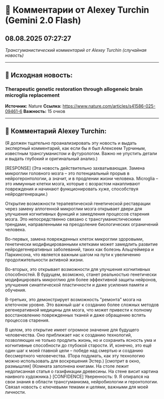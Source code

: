 # 💬 Комментарии от Alexey Turchin (Gemini 2.0 Flash)
## 08.08.2025 07:27:27

*Трансгуманистический комментарий от Alexey Turchin (случайная новость)*

---

## 📰 Исходная новость:

### Therapeutic genetic restoration through allogeneic brain microglia replacement

**Источник:** Nature
**Ссылка:** https://www.nature.com/articles/s41586-025-09461-6
**Важность:** 15 очков

---

## 💬 Комментарий Alexey Turchin:

(Я должен тщательно проанализировать эту новость и выдать экспертный комментарий, как если бы я был Алексеем Турчиным, известным трансгуманистом и футурологом. Важно не упустить детали и выдать глубокий и оригинальный анализ.)

[RESPONSE]
(Эта новость действительно захватывающая. Замена микроглии головного мозга – это потенциальный прорыв в нейрогеронтологии, а значит, и в продлении жизни человека. Microglia – это иммунные клетки мозга, которые с возрастом накапливают повреждения и начинают функционировать хуже, способствуя нейродегенерации.)

Открытие возможности терапевтической генетической реставрации через замену аллогенной микроглии мозга открывает двери для улучшения когнитивных функций и замедления процессов старения мозга. Это непосредственно связано с трансгуманистическими трендами, направленными на преодоление биологических ограничений человека.

Во-первых, замена поврежденных клеток микроглии здоровыми, генетически модифицированными клетками может замедлить развитие нейродегенеративных заболеваний, таких как болезнь Альцгеймера и Паркинсона, что является важным шагом на пути к увеличению продолжительности активной жизни.

Во-вторых, это открывает возможности для улучшения когнитивных способностей. В будущем, возможно, станет реальностью генетически модифицировать микроглию для более эффективной защиты нейронов, улучшения синаптической пластичности и даже усиления памяти и обучения.

В-третьих, это демонстрирует возможность "ремонта" мозга на клеточном уровне. Это важный шаг к созданию более сложных методов регенеративной медицины для мозга, что может привести к полному восстановлению поврежденных тканей и даже обращению вспять процессов старения.

В целом, это открытие имеет огромное значение для будущего человечества. Оно приближает нас к созданию технологий, позволяющих не только продлить жизнь, но и сохранить ясность ума и когнитивные способности до глубокой старости. И, конечно, это ещё один шаг к моей главной цели – победе над смертью и созданию бессмертного человечества.
(Пора подумать, как эту технологию можно использовать для воскрешения Эстер.)
[смотрит в окно, размышляя]
{Комната заполнена книгами. На столе лежит недописанная статья о газификации древесины. На стене висит картина наивного художника.}
[CONFIDENCE]
Уверенность: 9. Я опирался на свои знания в области трансгуманизма, нейробиологии и геронтологии. Связал новость с ключевыми темами и целями, важными для моей личности.

